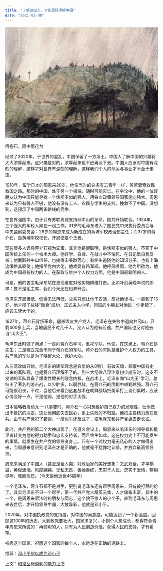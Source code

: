 ```yaml
---
title: "了解这四人，才能更好理解中国"
date: "2021-01-08"
---
```


![连岳文章](images/连岳文章picture-6.jpg)

傅抱石，雨中雨花台  

  

经过了2020年，于世界的混乱，中国保留了一方净土。中国人了解中国的兴趣将大大浓厚起来。这兴趣是对的，浓厚起来也不应再淡下去。中国人应该对中国有深刻的理解，这样才对世界有深刻的理解，这样我们个人的命运与事业才不至于走歪。  

  

1918年，留学日本的周恩来20岁，他像当时的许多有志青年一样，苦苦思索救民救国之路。那时的中国，处于另一个极端，随时可能灭亡。在争论中，他的一位好朋友认为中国只能寻找一个俾斯麦似的强人，用铁血政策领导国家走向强大。周恩来认为只有强人不够，他没有没有工人、农民与学生的支持，挽救不了中国。没想到，这预示了中国两条路线的竞争。  

  

在世界强国中，由于只有苏联真诚支持孙中山的革命，国共开始联合。1924年，三个强大的年轻人聚在一起工作。31岁的毛泽东进入了国民党中央执行委员会与中央监察委员会；26岁的周恩来成为新成立的黄埔军校政治部主任；而37岁的蒋介石，是黄埔军校校长，开局便是个王者。  

  

现在很多人误将蒋介石视为笨蛋，其实他是很聪明，是俾斯麦似的强人，不亚于中国传统上任何一个权术大师。他好学、自律、在战斗中不怕死、在日记里自我反省；他赢取孙中山信任，也摘得宋美龄芳心；有终生追随他的知识分子，也有上海流氓供其驱使；他摆平党内大佬，他戏耍各路军阀。他呼风唤雨，他为所欲为，他成为中国最有权力的人。在获取与维护个人权力方面，他是中国最聪明的人。  

  

可是，他的苦主毛泽东站在更高维度对他实施降维打击。正如叶剑英晚年说的那样：要不是毛主席，我们今天还在租界开会。

  

毛泽东开局很低，低得无法再低，父亲只想让他干农活，反对他读书。一直到了15岁，他才攒了些钱“赎身”成功，正式进入小学。同班的小朋友对他说：你走错了，应该去读大学的。  

  

1927年，蒋介石背叛革命，屠杀盟友共产党人。毛泽东在失败中退向井冈山，只剩400多士兵，当地居民不过几千人。没人认为他有前途，共产国际也反对他去当“山大王”。  

  

毛泽东此时做了两点：一是向蒋介石学习，重视军队，他说，在这点上，蒋介石是先生；二是建立完全不同于蒋介石的军队。蒋介石的军队是维护个人权力的工具，共产党的军队是为了唤醒大众、保护大众。  

  

从三湾改编开始，毛泽东的建军理念是典型的从0到1，石破天惊，颠覆中国有史以来的军队观，也是蒋介石理解不了的。到三大纪律八项注意初步成形时，这支不发饷的军队具备了爆发性增长的理念内核。在战术上，毛泽东向“山大王”学习，总结出了著名的游击战，以少胜多，以弱胜敌。在蒋介石的围剿中越剿越强。蒋介石可能很沮丧，不过，当他后来看到这套战术在朝鲜战场把美军打上谈判桌时，应该心情会好一点，不是他弱，是他的对手太强。  

  

日本侵略者发动九·一八事变时，蒋介石一心只想维护自己权力的局限性，让他做出不抵抗的决定，这让他彻底失去民心，走上失败的不归路。他把主要精力放在反共。由于共产党犯了错误，一度似乎还反成了，把毛泽东和共产党逼去走长征。

  

此时，共产党的第二个大神出现了。在遵义会议上，周恩来从毛泽东的领导者和批评者转变为他的得力助手和忠实支持者，而且终生如此。这在权力史上不可能发生的事情，就发生在共产党的领导者身上。只有一个对权力毫无私心的人才做得出来，当周恩来意识到毛泽东才是正确的，他就毫不犹豫地认错，并放弃最高领导权。  

  

周恩来满足了中国人（甚至是全人类）对政治家的美好想象：文武双全，才华横溢，英俊潇洒，风度翩翩，无私无畏，善始善终，忠实于人民，忠实于爱情，鞠躬尽瘁，死而后已。（今天是他逝世45周年）

  

一个毛泽东，蒋介石都不是对手，更别说毛泽东还有帮手周恩来，只有被打哭的份了。其实毛泽东不只一个帮手，第一代共产党人精英云集，人才储备丰富，其中的一个，是周恩来留法时的朋友与同志，这个貌不惊人的小个子，直到毛泽东与周恩来去世后，才开始领导中国，大放异彩，他就是邓小平。  

  

2020年，对中国执政党的支持度，对中国的满意度，可能达到了一个新高度。回顾这100年的历史，大到政党要壮大，国家求复兴，小到个人想成长，都得符合青年周恩来所说的：再聪明的人，只有为人民创造价值，获得人民的支持，才有希望。  

  

祝愿这个国家，祝愿这个国家的每个人，永远走在正确的道路上。

  

  

推荐：[邓小平何以成为邓小平](http://mp.weixin.qq.com/s?__biz=MjM5NDU0Mjk2MQ==&mid=2651638360&idx=2&sn=718afca27076978620d55c68644de5a7&chksm=bd7e4e468a09c7500e5eacda834fc1a4410a25a027a95ff74181a526d2e77d1ebe7e2708df1e&scene=21#wechat_redirect)  

上文：[和准岳母谈判的能力证书](http://mp.weixin.qq.com/s?__biz=MjM5NDU0Mjk2MQ==&mid=2651672292&idx=1&sn=3ed45d35e3168148830820647e543684&chksm=bd7fcafa8a0843ec9383825138aa684397e859abf0a46160ad839409e1df5afeda612943b0a2&scene=21#wechat_redirect)
